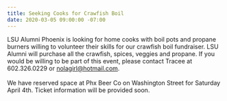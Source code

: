```yaml
---
title: Seeking Cooks for Crawfish Boil
date: 2020-03-05 09:00:00 -07:00
---
```


LSU Alumni Phoenix is looking for home cooks with boil pots and propane burners willing to volunteer their skills for our crawfish boil fundraiser. LSU Alumni will purchase all the crawfish, spices, veggies and propane. If you would be willing to be part of this event, please contact Tracee at 602.326.0229 or nolagirl@hotmail.com.  
<br> 
We have reserved space at Phx Beer Co on Washington Street for Saturday April 4th. Ticket information will be provided soon.